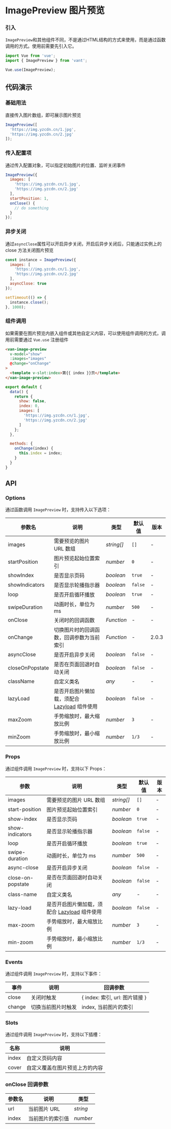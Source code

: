 # ImagePreview 图片预览

### 引入

`ImagePreview`和其他组件不同，不是通过HTML结构的方式来使用，而是通过函数调用的方式。使用前需要先引入它。

```js
import Vue from 'vue';
import { ImagePreview } from 'vant';

Vue.use(ImagePreview);
```

## 代码演示

### 基础用法

直接传入图片数组，即可展示图片预览

```javascript
ImagePreview([
  'https://img.yzcdn.cn/1.jpg',
  'https://img.yzcdn.cn/2.jpg'
]);
```

### 传入配置项

通过传入配置对象，可以指定初始图片的位置、监听关闭事件

```javascript
ImagePreview({
  images: [
    'https://img.yzcdn.cn/1.jpg',
    'https://img.yzcdn.cn/2.jpg'
  ],
  startPosition: 1,
  onClose() {
    // do something
  }
});
```

### 异步关闭

通过`asyncClose`属性可以开启异步关闭，开启后异步关闭后，只能通过实例上的 close 方法关闭图片预览

```javascript
const instance = ImagePreview({
  images: [
    'https://img.yzcdn.cn/1.jpg',
    'https://img.yzcdn.cn/2.jpg'
  ],
  asyncClose: true
});

setTimeout(() => {
  instance.close();
}, 1000);
```

### 组件调用

如果需要在图片预览内嵌入组件或其他自定义内容，可以使用组件调用的方式，调用前需要通过 `Vue.use` 注册组件

```html
<van-image-preview
  v-model="show"
  :images="images"
  @change="onChange"
>
  <template v-slot:index>第{{ index }}页</template>
</van-image-preview>
```

```js
export default {
  data() {
    return {
      show: false,
      index: 0,
      images: [
        'https://img.yzcdn.cn/1.jpg',
        'https://img.yzcdn.cn/2.jpg'
      ]
    };
  },

  methods: {
    onChange(index) {
      this.index = index;
    }
  }
}
```

## API

### Options

通过函数调用 `ImagePreview` 时，支持传入以下选项：

| 参数名 | 说明 | 类型 | 默认值 | 版本 |
|------|------|------|------|------|
| images | 需要预览的图片 URL 数组 | *string[]* | `[]` | - |
| startPosition | 图片预览起始位置索引 | *number* | `0` | - |
| showIndex | 是否显示页码 | *boolean* | `true` | - |
| showIndicators | 是否显示轮播指示器 | *boolean* | `false` | - |
| loop | 是否开启循环播放 | *boolean* | `true` | - |
| swipeDuration | 动画时长，单位为 ms | *number* | `500` | - |
| onClose | 关闭时的回调函数 | *Function* | - | - |
| onChange | 切换图片时的回调函数，回调参数为当前索引 | *Function* | - | 2.0.3 |
| asyncClose | 是否开启异步关闭 | *boolean* | `false` | - |
| closeOnPopstate | 是否在页面回退时自动关闭 | *boolean* | `false` | - |
| className | 自定义类名 | *any* | - | - |
| lazyLoad | 是否开启图片懒加载，须配合 [Lazyload](#/zh-CN/lazyload) 组件使用 | *boolean* | `false` | - |
| maxZoom | 手势缩放时，最大缩放比例 | *number* | `3` | - |
| minZoom | 手势缩放时，最小缩放比例 | *number* | `1/3` | - |

### Props

通过组件调用 `ImagePreview` 时，支持以下 Props：

| 参数 | 说明 | 类型 | 默认值 | 版本 |
|------|------|------|------|------|
| images | 需要预览的图片 URL 数组 | *string[]* | `[]` | - |
| start-position | 图片预览起始位置索引 | *number* | `0` | - |
| show-index | 是否显示页码 | *boolean* | `true` | - |
| show-indicators | 是否显示轮播指示器 | *boolean* | `false` | - |
| loop | 是否开启循环播放 | *boolean* | `true` | - |
| swipe-duration | 动画时长，单位为 ms | *number* | `500` | - |
| async-close | 是否开启异步关闭 | *boolean* | `false` | - |
| close-on-popstate | 是否在页面回退时自动关闭 | *boolean* | `false` | - |
| class-name | 自定义类名 | *any* | - | - |
| lazy-load | 是否开启图片懒加载，须配合 [Lazyload](#/zh-CN/lazyload) 组件使用 | *boolean* | `false` | - |
| max-zoom | 手势缩放时，最大缩放比例 | *number* | `3` | - |
| min-zoom | 手势缩放时，最小缩放比例 | *number* | `1/3` | - |

### Events

通过组件调用 `ImagePreview` 时，支持以下事件：

| 事件 | 说明 | 回调参数 |
|------|------|------|
| close | 关闭时触发 | { index: 索引, url: 图片链接 } |
| change | 切换当前图片时触发 | index, 当前图片的索引 |

### Slots

通过组件调用 `ImagePreview` 时，支持以下插槽：

| 名称 | 说明 |
|------|------|
| index | 自定义页码内容 |
| cover | 自定义覆盖在图片预览上方的内容 |

### onClose 回调参数

| 参数名 | 说明 | 类型 |
|------|------|------|
| url | 当前图片 URL | *string* |
| index | 当前图片的索引值 | *number* |
